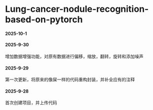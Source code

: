 # Lung-cancer-nodule-recognition-based-on-pytorch

#### 2025-10-1



#### 2025-9-30

增加数据增强功能，对原有数据进行偏移，缩放，翻转，旋转和添加噪声

#### 2025-9-29

第一次更新，将原来的像屎一样的代码重构封装，并补全应有的注释

#### 2025-9-28

首次创建项目，并上传代码

